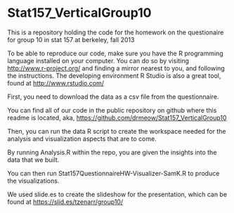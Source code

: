 Stat157_VerticalGroup10
=======================

This is a repository holding the code for the homework on the questionaire for group 10 in stat 157 at berkeley, fall 2013


To be able to reproduce our code, make sure you have the R programming language installed on your computer. You can do so by visiting http://www.r-project.org/ and finding a mirror nearest to you, and following the instructions. The developing environment R Studio is also a great tool, found at http://www.rstudio.com/

First, you need to download the data as a csv file from the questionnaire. 

You can find all of our code in the public repository on github where this readme is located, aka, https://github.com/drmeow/Stat157_VerticalGroup10

Then, you can run the data R script to create the workspace needed for the analysis and visualization aspects that are to come. 

By running Analysis.R within the repo, you are given the insights into the data that we built.

You can then run Stat157QuestionnaireHW-Visualizer-SamK.R to produce the visualizations.

We used slide.es to create the slideshow for the presentation, which can be found at https://slid.es/tzenarr/group10/
